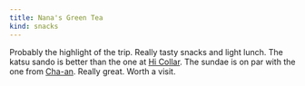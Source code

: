 ```yaml
---
title: Nana's Green Tea
kind: snacks
---
```

Probably the highlight of the trip. Really tasty snacks and light lunch. The katsu sando is better than the one at [Hi Collar](../nyc/). The sundae is on par with the one from [Cha-an](../nyc/). Really great. Worth a visit.
